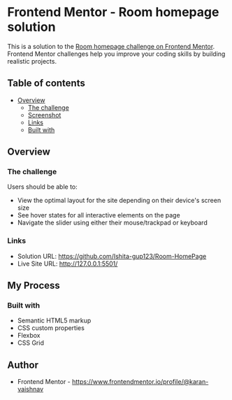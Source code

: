 # Frontend Mentor - Room homepage solution

This is a solution to the [Room homepage challenge on Frontend Mentor](https://www.frontendmentor.io/challenges/room-homepage-BtdBY_ENq). Frontend Mentor challenges help you improve your coding skills by building realistic projects. 

## Table of contents

- [Overview](#overview)
  - [The challenge](#the-challenge)
  - [Screenshot](#screenshot)
  - [Links](#links)
  - [Built with](#built-with)

## Overview

### The challenge

Users should be able to:

- View the optimal layout for the site depending on their device's screen size
- See hover states for all interactive elements on the page
- Navigate the slider using either their mouse/trackpad or keyboard

### Links

- Solution URL: https://github.com/Ishita-gup123/Room-HomePage
- Live Site URL: http://127.0.0.1:5501/

## My Process

### Built with

- Semantic HTML5 markup
- CSS custom properties
- Flexbox
- CSS Grid

## Author

- Frontend Mentor - https://www.frontendmentor.io/profile/@karan-vaishnav

